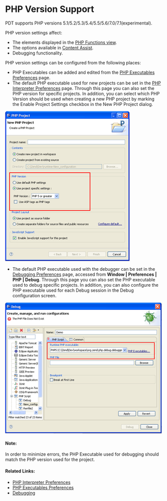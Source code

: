 # PHP Version Support

<!--context:php_support-->

PDT supports PHP versions 5.1/5.2/5.3/5.4/5.5/5.6/7.0/7.1(experimental).

PHP version settings affect:

 * The elements displayed in the [PHP Functions view](../032-reference/008-php_perspectives_and_views/024-php_additional_views/008-php_functions_view.md).
 * The options available in [Content Assist](016-code_assist_concept.md).
 * Debugging functionality.

PHP version settings can be configured from the following places:

 * PHP Executables can be added and edited from the [PHP Executables Preferences](../032-reference/032-preferences/056-php_executables/000-index.md) page.
 * The default PHP executable used for new projects can be set in the [PHP Interpreter Preferences](../032-reference/032-preferences/064-php_interpreter.md) page. Through this page you can also set the PHP version for specific projects.  In addition, you can select which PHP Version should be used when creating a new PHP project by marking the Enable Project Settings checkbox in the New PHP Project dialog.

![New Project Settings](images/new_php_project_pdt.png "New Project Settings") 

 * The default PHP executable used with the debugger can be set in the [Debugging Preferences](../032-reference/032-preferences/032-debug/000-index.md) page, accessed from **Window | Preferences | PHP | Debug**. Through this page you can also set the PHP executable used to debug specific projects.  In addition, you can also configure the PHP executable used for each Debug  session in the Debug configuration screen.

![New Debug Configuration](images/debug_session_pdt.png "New Debug Configuration")

<!--note-start-->

#### Note:

In order to minimize errors, the PHP Executable used for debugging should match the PHP version used for the project.

<!--note-end-->

<!--links-start-->

#### Related Links:

 * [PHP Interpreter Preferences](../032-reference/032-preferences/064-php_interpreter.md)
 * [PHP Executables Preferences](../032-reference/032-preferences/056-php_executables/000-index.md)
 * [Debugging](../024-tasks/152-debugging/000-index.md)

<!--links-end-->
